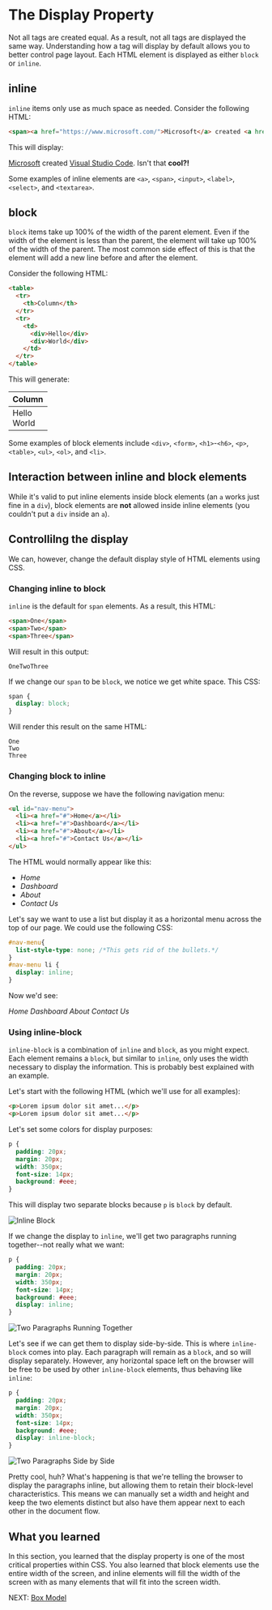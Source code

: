 # The Display Property

Not all tags are created equal. As a result, not all tags are displayed the same way. Understanding how a tag will display by default allows you to better control page layout. Each HTML element is displayed as either `block` or `inline`.

## inline

`inline` items only use as much space as needed. Consider the following HTML:

``` html
<span><a href="https://www.microsoft.com/">Microsoft</a> created <a href="https://code.visualstudio.com">Visual Studio Code</a>. Isn't that <strong>cool?!</strong></span>
```

This will display:

[Microsoft](https://www.microsoft.com) created [Visual Studio Code](https://code.visualstudio.com). Isn't that **cool?!**

Some examples of inline elements are `<a>`, `<span>`, `<input>`, `<label>`, `<select>`, and `<textarea>`.

## block

`block` items take up 100% of the width of the parent element. Even if the width of the element is less than the parent, the element will take up 100% of the width of the parent. The most common side effect of this is that the element will add a new line before and after the element.

Consider the following HTML:

``` html
<table>
  <tr>
    <th>Column</th>
  </tr>
  <tr>
    <td>
      <div>Hello</div>
      <div>World</div>
    </td>
  </tr>
</table>
```

This will generate:

| Column           |
| ---------------- |
| Hello<br />World |

Some examples of block elements include `<div>`, `<form>`, `<h1>`-`<h6>`, `<p>`, `<table>`, `<ul>`, `<ol>`, and `<li>`.

## Interaction between inline and block elements

While it's valid to put inline elements inside block elements (an `a` works just fine in a `div`), block elements are **not** allowed inside inline elements (you couldn't put a `div` inside an `a`).

## Controllilng the display

We can, however, change the default display style of HTML elements using CSS.

### Changing inline to block

`inline` is the default for `span` elements. As a result, this HTML:

``` html
<span>One</span>
<span>Two</span>
<span>Three</span>
```

Will result in this output:

``` text
OneTwoThree
```

If we change our `span` to be `block`, we notice we get white space. This CSS:

``` css
span {
  display: block;
}
```

Will render this result on the same HTML:

``` text
One
Two
Three
```

### Changing block to inline

On the reverse, suppose we have the following navigation menu:

``` html
<ul id="nav-menu">
  <li><a href="#">Home</a></li>
  <li><a href="#">Dashboard</a></li>
  <li><a href="#">About</a></li>
  <li><a href="#">Contact Us</a></li>
</ul>
```

The HTML would normally appear like this:

- _Home_
- _Dashboard_
- _About_
- _Contact Us_

Let's say we want to use a list but display it as a horizontal menu across the top of our page. We could use the following CSS:

``` css
#nav-menu{
  list-style-type: none; /*This gets rid of the bullets.*/
}
#nav-menu li {
  display: inline;
}
```

Now we'd see:

_Home_ _Dashboard_ _About_ _Contact Us_

### Using inline-block

`inline-block` is a combination of `inline` and `block`, as you might expect. Each element remains a `block`, but similar to `inline`, only uses the width necessary to display the information. This is probably best explained with an example.

Let's start with the following HTML (which we'll use for all examples):

``` html
<p>Lorem ipsum dolor sit amet...</p>
<p>Lorem ipsum dolor sit amet...</p>
```

Let's set some colors for display purposes:

``` css
p {
  padding: 20px;
  margin: 20px;
  width: 350px;
  font-size: 14px;
  background: #eee;
}
```

This will display two separate blocks because `p` is `block` by default.

![Inline Block](../images/inlineBlock-1.jpg)

If we change the display to `inline`, we'll get two paragraphs running together--not really what we want:

``` css
p {
  padding: 20px;
  margin: 20px;
  width: 350px;
  font-size: 14px;
  background: #eee;
  display: inline;
}
```

![Two Paragraphs Running Together](../images/Inline-Block-Example-Two.png)

Let's see if we can get them to display side-by-side. This is where `inline-block` comes into play. Each paragraph will remain as a `block`, and so will display separately. However, any horizontal space left on the browser will be free to be used by other `inline-block` elements, thus behaving like `inline`:

``` css
p {
  padding: 20px;
  margin: 20px;
  width: 350px;
  font-size: 14px;
  background: #eee;
  display: inline-block;
}
```

![Two Paragraphs Side by Side](../images/inlineBlock-6a.jpg)

Pretty cool, huh? What's happening is that we're telling the browser to display the paragraphs inline, but allowing them to retain their block-level characteristics. This means we can manually set a width and height and keep the two elements distinct but also have them appear next to each other in the document flow.

## What you learned

In this section, you learned that the display property is one of the most critical properties within CSS. You also learned that block elements use the entire width of the screen, and inline elements will fill the width of the screen with as many elements that will fit into the screen width.

NEXT: [Box Model](./box_model.md)
